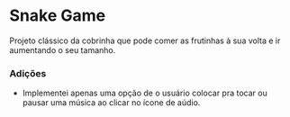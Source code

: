 # Snake Game

Projeto clássico da cobrinha que pode comer as frutinhas à sua volta e ir aumentando o seu tamanho.

### Adições

- Implementei apenas uma opção de o usuário colocar pra tocar ou pausar uma música ao clicar no ícone de aúdio.